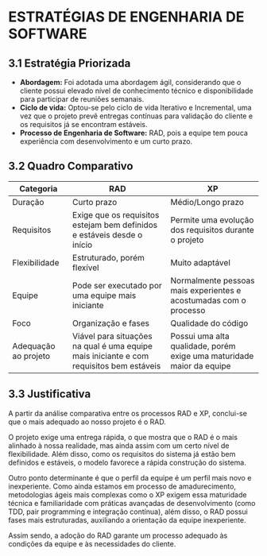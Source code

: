# ESTRATÉGIAS DE ENGENHARIA DE SOFTWARE

## 3.1 Estratégia Priorizada

- **Abordagem:** Foi adotada uma abordagem ágil, considerando que o cliente possui elevado nível de conhecimento técnico e disponibilidade para participar de reuniões semanais.  
- **Ciclo de vida:** Optou-se pelo ciclo de vida Iterativo e Incremental, uma vez que o projeto prevê entregas contínuas para validação do cliente e os requisitos já se encontram estáveis.  
- **Processo de Engenharia de Software:** RAD, pois a equipe tem pouca experiência com desenvolvimento e um curto prazo.  

## 3.2 Quadro Comparativo

| Categoria | RAD | XP |
|-----------|-----|----|
| Duração | Curto prazo | Médio/Longo prazo |
| Requisitos | Exige que os requisitos estejam bem definidos e estáveis desde o início | Permite uma evolução dos requisitos durante o projeto |
| Flexibilidade | Estruturado, porém flexível | Muito adaptável |
| Equipe | Pode ser executado por uma equipe mais iniciante | Normalmente pessoas mais experientes e acostumadas com o processo |
| Foco | Organização e fases | Qualidade do código |
| Adequação ao projeto | Viável para situações na qual é uma equipe mais iniciante e com requisitos bem estáveis | Possui uma alta qualidade, porém exige uma maturidade maior da equipe |

## 3.3 Justificativa

A partir da análise comparativa entre os processos RAD e XP, conclui-se que o mais adequado ao nosso projeto é o RAD.  

O projeto exige uma entrega rápida, o que mostra que o RAD é o mais alinhado à nossa realidade, mas ainda assim com um certo nível de flexibilidade. Além disso, como os requisitos do sistema já estão bem definidos e estáveis, o modelo favorece a rápida construção do sistema.  

Outro ponto determinante é que o perfil da equipe é um perfil mais novo e inexperiente. Como ainda estamos em processo de amadurecimento, metodologias ágeis mais complexas como o XP exigem essa maturidade técnica e familiaridade com práticas avançadas de desenvolvimento (como TDD, pair programming e integração contínua), além disso, o RAD possui fases mais estruturadas, auxiliando a orientação da equipe inexperiente.  

Assim sendo, a adoção do RAD garante um processo adequado às condições da equipe e às necessidades do cliente.
